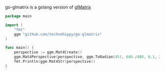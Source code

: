 go-glmatrix is a golang version of [glMatrix](http://glmatrix.net/)

```go
package main

import (
	"fmt"
	ggm "github.com/technohippy/go-glmatrix"
)

func main() {
	perspective := ggm.Mat4Create()
	ggm.Mat4Perspective(perspective, ggm.ToRadian(45), 640./480, 0.1, 200.)
	fmt.Println(ggm.Mat4Str(perspective))
}
```
